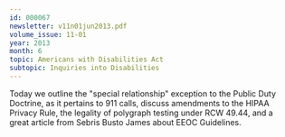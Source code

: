 ```yaml
---
id: 000067
newsletter: v11n01jun2013.pdf
volume_issue: 11-01
year: 2013
month: 6
topic: Americans with Disabilities Act
subtopic: Inquiries into Disabilities
---
```


Today we outline the "special relationship" exception to the Public Duty Doctrine, as it pertains to 911 calls, discuss amendments to the HIPAA Privacy Rule, the legality of polygraph testing under RCW 49.44, and a great article from Sebris Busto James about EEOC Guidelines.